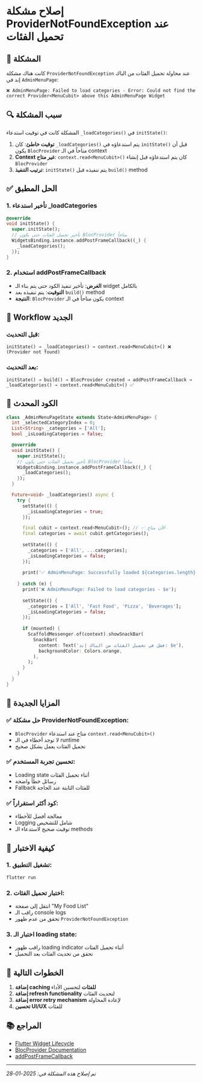 # إصلاح مشكلة ProviderNotFoundException عند تحميل الفئات

## 🐛 المشكلة

كانت هناك مشكلة `ProviderNotFoundException` عند محاولة تحميل الفئات من الباك إند في `AdminMenuPage`:

```
❌ AdminMenuPage: Failed to load categories - Error: Could not find the correct Provider<MenuCubit> above this AdminMenuPage Widget
```

## 🔍 سبب المشكلة

المشكلة كانت في توقيت استدعاء `_loadCategories()` في `initState()`:

1. **توقيت خاطئ**: كان `_loadCategories()` يتم استدعاؤه في `initState()` قبل أن يكون `BlocProvider` متاحاً في الـ context
2. **Context غير متاح**: `context.read<MenuCubit>()` كان يتم استدعاؤه قبل إنشاء `BlocProvider`
3. **ترتيب التنفيذ**: `initState()` يتم تنفيذه قبل `build()` method

## ✅ الحل المطبق

### 1. **تأخير استدعاء _loadCategories**

```dart
@override
void initState() {
  super.initState();
  // تأخير تحميل الفئات حتى يكون BlocProvider متاحاً
  WidgetsBinding.instance.addPostFrameCallback((_) {
    _loadCategories();
  });
}
```

### 2. **استخدام addPostFrameCallback**

- **الغرض**: تأخير تنفيذ الكود حتى يتم بناء الـ widget بالكامل
- **التوقيت**: يتم تنفيذه بعد `build()` method
- **النتيجة**: `BlocProvider` يكون متاحاً في الـ context

## 🔄 Workflow الجديد

### **قبل التحديث:**
```
initState() → _loadCategories() → context.read<MenuCubit>() ❌ (Provider not found)
```

### **بعد التحديث:**
```
initState() → build() → BlocProvider created → addPostFrameCallback → _loadCategories() → context.read<MenuCubit>() ✅
```

## 📝 الكود المحدث

```dart
class _AdminMenuPageState extends State<AdminMenuPage> {
  int _selectedCategoryIndex = 0;
  List<String> _categories = ['All'];
  bool _isLoadingCategories = false;

  @override
  void initState() {
    super.initState();
    // تأخير تحميل الفئات حتى يكون BlocProvider متاحاً
    WidgetsBinding.instance.addPostFrameCallback((_) {
      _loadCategories();
    });
  }

  Future<void> _loadCategories() async {
    try {
      setState(() {
        _isLoadingCategories = true;
      });

      final cubit = context.read<MenuCubit>(); // ✅ الآن متاح
      final categories = await cubit.getCategories();
      
      setState(() {
        _categories = ['All', ...categories];
        _isLoadingCategories = false;
      });
      
      print('✅ AdminMenuPage: Successfully loaded ${categories.length} categories');
      
    } catch (e) {
      print('❌ AdminMenuPage: Failed to load categories - $e');
      
      setState(() {
        _categories = ['All', 'Fast Food', 'Pizza', 'Beverages'];
        _isLoadingCategories = false;
      });
      
      if (mounted) {
        ScaffoldMessenger.of(context).showSnackBar(
          SnackBar(
            content: Text('فشل في تحميل الفئات من الباك إند: $e'),
            backgroundColor: Colors.orange,
          ),
        );
      }
    }
  }
}
```

## 🎯 المزايا الجديدة

### ✅ **حل مشكلة ProviderNotFoundException:**
- `BlocProvider` متاح عند استدعاء `context.read<MenuCubit>()`
- لا توجد أخطاء في الـ runtime
- تحميل الفئات يعمل بشكل صحيح

### ✅ **تحسين تجربة المستخدم:**
- Loading state أثناء تحميل الفئات
- رسائل خطأ واضحة
- Fallback للفئات الثابتة عند الحاجة

### ✅ **كود أكثر استقراراً:**
- معالجة أفضل للأخطاء
- Logging شامل للتشخيص
- توقيت صحيح لاستدعاء الـ methods

## 🔧 كيفية الاختبار

### 1. **تشغيل التطبيق:**
```bash
flutter run
```

### 2. **اختبار تحميل الفئات:**
- انتقل إلى صفحة "My Food List"
- راقب الـ console logs
- تحقق من عدم ظهور `ProviderNotFoundException`

### 3. **اختبار الـ loading state:**
- راقب ظهور loading indicator أثناء تحميل الفئات
- تحقق من تحديث الفئات بعد التحميل

## 🚀 الخطوات التالية

1. **إضافة caching للفئات** لتحسين الأداء
2. **إضافة refresh functionality** لتحديث الفئات
3. **إضافة error retry mechanism** لإعادة المحاولة
4. **تحسين UI/UX** للفئات

## 📚 المراجع

- [Flutter Widget Lifecycle](https://docs.flutter.dev/development/ui/widgets-intro#widget-lifecycle)
- [BlocProvider Documentation](https://bloclibrary.dev/#/flutterbloccoreconcepts?id=blocprovider)
- [addPostFrameCallback](https://api.flutter.dev/flutter/scheduler/SchedulerBinding/addPostFrameCallback.html)

---
*تم إصلاح هذه المشكلة في: 2025-01-28* 